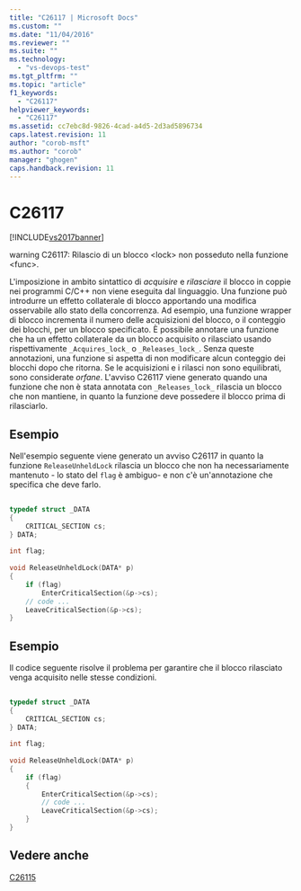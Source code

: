 ```yaml
---
title: "C26117 | Microsoft Docs"
ms.custom: ""
ms.date: "11/04/2016"
ms.reviewer: ""
ms.suite: ""
ms.technology: 
  - "vs-devops-test"
ms.tgt_pltfrm: ""
ms.topic: "article"
f1_keywords: 
  - "C26117"
helpviewer_keywords: 
  - "C26117"
ms.assetid: cc7ebc8d-9826-4cad-a4d5-2d3ad5896734
caps.latest.revision: 11
author: "corob-msft"
ms.author: "corob"
manager: "ghogen"
caps.handback.revision: 11
---
```

# C26117
[!INCLUDE[vs2017banner](../code-quality/includes/vs2017banner.md)]

warning C26117: Rilascio di un blocco \<lock\> non posseduto nella funzione \<func\>.  
  
 L'imposizione in ambito sintattico di *acquisire* e *rilasciare* il blocco in coppie nei programmi C\/C\+\+ non viene eseguita dal linguaggio.  Una funzione può introdurre un effetto collaterale di blocco apportando una modifica osservabile allo stato della concorrenza.  Ad esempio, una funzione wrapper di blocco incrementa il numero delle acquisizioni del blocco, o il conteggio dei blocchi, per un blocco specificato. È possibile annotare una funzione che ha un effetto collaterale da un blocco acquisito o rilasciato usando rispettivamente `_Acquires_lock_` o `_Releases_lock_`.  Senza queste annotazioni, una funzione si aspetta di non modificare alcun conteggio dei blocchi dopo che ritorna.  Se le acquisizioni e i rilasci non sono equilibrati, sono considerate *orfane*.  L'avviso C26117 viene generato quando una funzione che non è stata annotata con `_Releases_lock_` rilascia un blocco che non mantiene, in quanto la funzione deve possedere il blocco prima di rilasciarlo.  
  
## Esempio  
 Nell'esempio seguente viene generato un avviso C26117 in quanto la funzione `ReleaseUnheldLock` rilascia un blocco che non ha necessariamente mantenuto \- lo stato del `flag` è ambiguo\- e non c'è un'annotazione che specifica che deve farlo.  
  
```cpp  
  
typedef struct _DATA   
{  
    CRITICAL_SECTION cs;  
} DATA;  
  
int flag;  
  
void ReleaseUnheldLock(DATA* p)  
{  
    if (flag)  
        EnterCriticalSection(&p->cs);  
    // code ...  
    LeaveCriticalSection(&p->cs);  
}  
```  
  
## Esempio  
 Il codice seguente risolve il problema per garantire che il blocco rilasciato venga acquisito nelle stesse condizioni.  
  
```cpp  
  
typedef struct _DATA   
{  
    CRITICAL_SECTION cs;  
} DATA;  
  
int flag;  
  
void ReleaseUnheldLock(DATA* p)  
{  
    if (flag)  
    {  
        EnterCriticalSection(&p->cs);  
        // code ...  
        LeaveCriticalSection(&p->cs);  
    }  
}  
```  
  
## Vedere anche  
 [C26115](../code-quality/c26115.md)